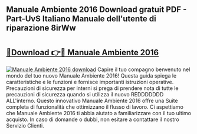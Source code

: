 ## Manuale Ambiente 2016 Download gratuit PDF - Part-UvS Italiano Manuale dell'utente di riparazione 8irWw

# <h2><a href="http://dfgi2fw.blite.top/?on=Manuale+Ambiente+2016">🔗Download 👉🔴 Manuale Ambiente 2016</a></h2>

[![Manuale Ambiente 2016 download](https://i.imgur.com/lujVjoI.png)](http://dfgi2fw.blite.top/?on=Manuale+Ambiente+2016)
Capire il tuo compagno benvenuto nel mondo del tuo nuovo Manuale Ambiente 2016! Questa guida spiega le caratteristiche e le funzioni e fornisce importanti istruzioni operative. Precauzioni di sicurezza per interni si prega di prendere nota di tutte le precauzioni di sicurezza quando si utilizza il nuovo REDDDDDDD ALL'interno. Questo innovativo Manuale Ambiente 2016 offre una Suite completa di funzionalità che ottimizzano il flusso di lavoro. Ci aspettiamo che Manuale Ambiente 2016 ti abbia aiutato a familiarizzare con il tuo ultimo acquisto. In caso di domande o dubbi, non esitare a contattare il nostro Servizio Clienti.
